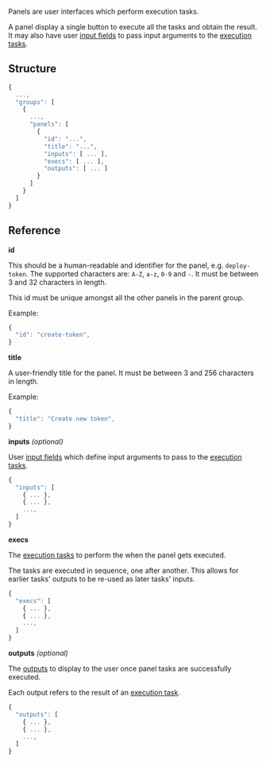 Panels are user interfaces which perform execution tasks.

<mockup here>

A panel display a single button to execute all the tasks and obtain the result.
It may also have user [input fields](../Inputs) to pass input arguments to the
[execution tasks](../Execs).

## Structure

```js
{
  ...,
  "groups": [
    {
      ...,
      "panels": [
        {
          "id": "...",
          "title": "...",
          "inputs": [ ... ],
          "execs": [ ... ],
          "outputs": [ ... ]
        }
      ]
    }
  ]
}
```

## Reference

**id**

This should be a human-readable and identifier for the panel, e.g. `deploy-token`. The supported characters are: `A-Z`, `a-z`, `0-9` and `-`. It must be between 3 and 32 characters in length.

This id must be unique amongst all the other panels in the parent group.

Example:

```js
{
  "id": "create-token",
}
```

**title**

A user-friendly title for the panel.  It must be between 3 and 256 characters in length.

Example:

```js
{
  "title": "Create new token",
}
```

**inputs** _(optional)_

User [input fields](../Inputs) which define input arguments to pass to the
[execution tasks](../Execs).

```js
{
  "inputs": [
    { ... },
    { ... },
    ...,
  ]
}
```

**execs**

The [execution tasks](../Execs) to perform the when the panel gets executed.

The tasks are executed in sequence, one after another. This allows for earlier
tasks' outputs to be re-used as later tasks' inputs.

```js
{
  "execs": [
    { ... },
    { ... },
    ...,
  ]
}
```

**outputs** _(optional)_

The [outputs](../Outputs) to display to the user once panel tasks are successfully
executed.

Each output refers to the result of an [execution task](../Execs).

```js
{
  "outputs": [
    { ... },
    { ... },
    ...,
  ]
}
```
